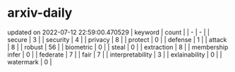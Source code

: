 # arxiv-daily
updated on 2022-07-12 22:59:00.470529
| keyword | count |
| - | - |
| secure | 3 |
| security | 4 |
| privacy | 8 |
| protect | 0 |
| defense | 1 |
| attack | 8 |
| robust | 56 |
| biometric | 0 |
| steal | 0 |
| extraction | 8 |
| membership infer | 0 |
| federate | 7 |
| fair | 7 |
| interpretability | 3 |
| exlainability | 0 |
| watermark | 0 |
